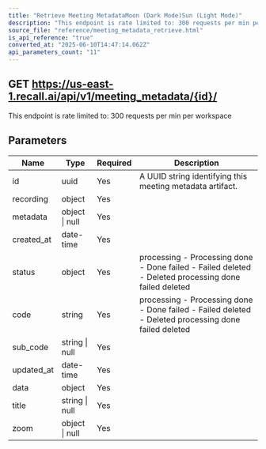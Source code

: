 ```yaml
---
title: "Retrieve Meeting MetadataMoon (Dark Mode)Sun (Light Mode)"
description: "This endpoint is rate limited to: 300 requests per min per workspace"
source_file: "reference/meeting_metadata_retrieve.html"
is_api_reference: "true"
converted_at: "2025-06-10T14:47:14.062Z"
api_parameters_count: "11"
---
```

## GET https://us-east-1.recall.ai/api/v1/meeting_metadata/{id}/

This endpoint is rate limited to: 300 requests per min per workspace

## Parameters

| Name | Type | Required | Description |
| --- | --- | --- | --- |
| id | uuid | Yes | A UUID string identifying this meeting metadata artifact. |
| recording | object | Yes |  |
| metadata | object \| null | Yes |  |
| created_at | date-time | Yes |  |
| status | object | Yes | processing - Processing done - Done failed - Failed deleted - Deleted  processing done failed deleted |
| code | string | Yes | processing - Processing done - Done failed - Failed deleted - Deleted  processing done failed deleted |
| sub_code | string \| null | Yes |  |
| updated_at | date-time | Yes |  |
| data | object | Yes |  |
| title | string \| null | Yes |  |
| zoom | object \| null | Yes |  |
